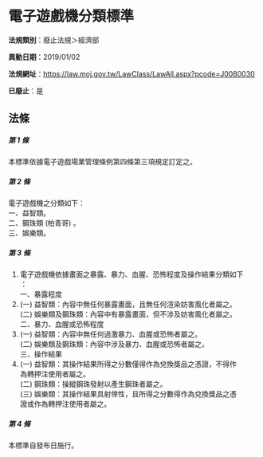 # 電子遊戲機分類標準

**法規類別**：廢止法規＞經濟部

**異動日期**：2019/01/02  

**法規網址**：https://law.moj.gov.tw/LawClass/LawAll.aspx?pcode=J0080030

**已廢止**：是



## 法條
##### 第 1 條
本標準依據電子遊戲場業管理條例第四條第三項規定訂定之。

##### 第 2 條
電子遊戲機之分類如下：  
一、益智類。  
二、鋼珠類 (柏青哥) 。  
三、娛樂類。  

##### 第 3 條
1. 電子遊戲機依據畫面之暴露、暴力、血腥、恐怖程度及操作結果分類如下  
：  
一、暴露程度
1.  (一) 益智類：內容中無任何暴露畫面，且無任何渲染妨害風化者屬之。  
 (二) 娛樂類及鋼珠類：內容中有暴露畫面，但不涉及妨害風化者屬之。  
二、暴力、血腥或恐怖程度
1.  (一) 益智類：內容中無任何過激暴力、血腥或恐怖者屬之。  
 (二) 娛樂類及鋼珠類：內容中涉及暴力、血腥或恐怖者屬之。  
三、操作結果
1.  (一) 益智類：其操作結果所得之分數僅得作為兌換獎品之憑證，不得作  
      為轉押注使用者屬之。  
 (二) 鋼珠類：操縱鋼珠發射以產生鋼珠者屬之。  
 (三) 娛樂類：其操作結果具射倖性，且所得之分數得作為兌換獎品之憑  
      證或作為轉押注使用者屬之。

##### 第 4 條
本標準自發布日施行。


